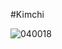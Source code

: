 #Kimchi

![040018](https://user-images.githubusercontent.com/50277379/139855290-d54cfb30-a4c4-492d-9296-5df631f86e18.jpg)
